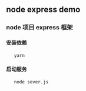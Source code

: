 ## node express demo
### node 项目 express 框架
#### 安装依赖
```
   yarn 
```
#### 启动服务
```bash
   node sever.js 
```
